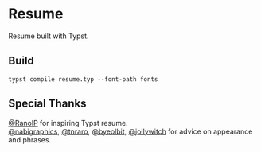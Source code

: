 # Resume

Resume built with Typst.

## Build

`typst compile resume.typ --font-path fonts`

## Special Thanks

[@RanolP](https://github.com/RanolP/resume) for inspiring Typst resume.  
[@nabigraphics](https://github.com/nabigraphics), [@tnraro](https://github.com/tnraro), [@byeolbit](https://github.com/byeolbit), [@jollywitch](https://github.com/jollywitch) for advice on appearance and phrases.
